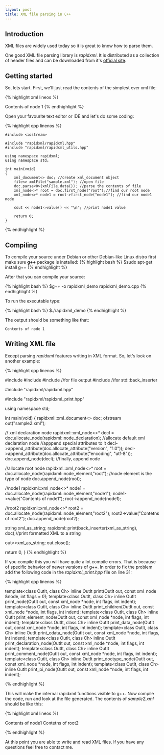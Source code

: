 ```yaml
---
layout: post
title: XML file parsing in C++
---
```


## Introduction

XML files are widely used today so it is great to know how to parse them.

One good XML file parsing library is *rapidxml*.
It is distributed as a collection of header files and can be downloaded from it's [official site](http://rapidxml.sourceforge.net/).

## Getting started

So, lets start. First, we'll just read the contents of the simplest ever xml file:

{% highlight xml lineos %}
<?xml version="1.0" encoding="utf-8"?>
<root>
    <node1>
        Contents of node 1
    </node1>
</root>
{% endhighlight %}

Open your favourite text editor or IDE and let's do some coding:

{% highlight cpp linenos %}

    #include <iostream>

    #include "rapidxml/rapidxml.hpp"
    #include "rapidxml/rapidxml_utils.hpp"

    using namespace rapidxml;
    using namespace std;

    int main(void)
    {
        xml_document<> doc; //create xml_document object
        file<> xmlFile("sample.xml"); //open file
        doc.parse<0>(xmlFile.data()); //parse the contents of file
        xml_node<>* root = doc.first_node("root");//find our root node
        xml_node<>* node1 = root->first_node("node1"); //find our node1 node

        cout << node1->value() << "\n"; //print node1 value

        return 0;
    }
{% endhighlight %}

## Compiling

To compile your source under Debian or other Debian-like Linux distro first make sure __g++__ package is installed:
{% highlight bash %}
$sudo apt-get install g++
{% endhighlight %}

After that you can compile your source:

{% highlight bash %}
$g++ -o rapidxml_demo rapidxml_demo.cpp
{% endhighlight %}

To run the executable type:

{% highlight bash %}
$./rapidxml_demo
{% endhighlight %}

The output should be something like that:

    Contents of node 1

## Writing XML file


Except parsing *rapidxml*  features writing in XML format. So, let's look on another example:

{% highlight cpp linenos %}

#include <string>
#include <iostream>
#include <fstream> //for file output
#include <iterator>//for std::back_inserter

#include "rapidxml/rapidxml.hpp"

#include "rapidxml/rapidxml_print.hpp"


using namespace std;


int main(void)
{
 rapidxml::xml_document<> doc;
 ofstream out("sample2.xml");

 // xml declaration node
 rapidxml::xml_node<>* decl = doc.allocate_node(rapidxml::node_declaration); //allocate default xml declaration node
 //apppend special attributes to it
 decl->append_attribute(doc.allocate_attribute("version", "1.0"));
 decl->append_attribute(doc.allocate_attribute("encoding", "utf-8"));
 doc.append_node(decl); //finally, append node

 //allocate root node
 rapidxml::xml_node<>* root = doc.allocate_node(rapidxml::node_element,"root"); //node element is the type of node
 doc.append_node(root);


 //node1
 rapidxml::xml_node<>* node1 = doc.allocate_node(rapidxml::node_element,"node1");
 node1->value("Contents of node1");
 root->append_node(node1);

 //root2
 rapidxml::xml_node<>* root2 = doc.allocate_node(rapidxml::node_element,"root2");
 root2->value("Contetns of root2");
 doc.append_node(root2);


 string xml_as_string;
 rapidxml::print(back_inserter(xml_as_string), doc);//print formatted XML to a string

 out<<xml_as_string;
 out.close();

 return 0;
}
{% endhighlight %}

If you compile this you will have quite a lot compile errors.
That is because of specific behavior of newer versions of g++.
In order to fix the problem add the following code in the *rapidxml_print.hpp* file on line 31:

{% highlight cpp linenos %}

 template<class OutIt, class Ch>
 inline OutIt print(OutIt out, const xml_node<Ch> &amp;node, int flags = 0);
 template<class OutIt, class Ch>
 inline OutIt print_node(OutIt out, const xml_node<Ch> *node, int flags, int indent);
 template<class OutIt, class Ch>
 inline OutIt print_children(OutIt out, const xml_node<Ch> *node, int flags, int indent);
 template<class OutIt, class Ch>
 inline OutIt print_element_node(OutIt out, const xml_node<Ch> *node, int flags, int indent);
 template<class OutIt, class Ch>
 inline OutIt print_data_node(OutIt out, const xml_node<Ch> *node, int flags, int indent);
 template<class OutIt, class Ch>
 inline OutIt print_cdata_node(OutIt out, const xml_node<Ch> *node, int flags, int indent);
 template<class OutIt, class Ch>
 inline OutIt print_declaration_node(OutIt out, const xml_node<Ch> *node, int flags, int indent);
 template<class OutIt, class Ch>
 inline OutIt print_comment_node(OutIt out, const xml_node<Ch> *node, int flags, int indent);
 template<class OutIt, class Ch>
 inline OutIt print_doctype_node(OutIt out, const xml_node<Ch> *node, int flags, int indent);
 template<class OutIt, class Ch>
 inline OutIt print_pi_node(OutIt out, const xml_node<Ch> *node, int flags, int indent);

{% endhighlight %}

This will make the internal rapidxml functions visible to g++.
Now compile the code, run and look at the file generated.
The contents of *sample2.xml* should be like this:

{% highlight xml lineos %}

<?xml version="1.0" encoding="utf-8"?>
<root>
<node1>Contents of node1</node1>
</root>
<root2>Contetns of root2</root2>

{% endhighlight %}

At this point you are able to write and read XML files.
If you have any questions feel free to contact me.
